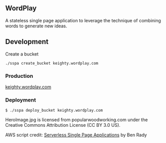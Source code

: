 ## WordPlay

A stateless single page application to leverage the technique of combining words to generate new ideas.

## Development
Create a bucket

```
./sspa create_bucket keighty.wordplay.com
```

### Production
[keighty.wordplay.com](http://keighty.wordplay.com.s3-website-us-east-1.amazonaws.com)

### Deployment
```
$ ./sspa deploy_bucket keighty.wordplay.com
```

HeroImage.jpg is licensed from popularwoodworking.com under the Creative Commons Attribution License (CC BY 3.0 US).

AWS script credit: [Serverless Single Page Applications](https://pragprog.com/book/brapps/serverless-single-page-apps) by Ben Rady
